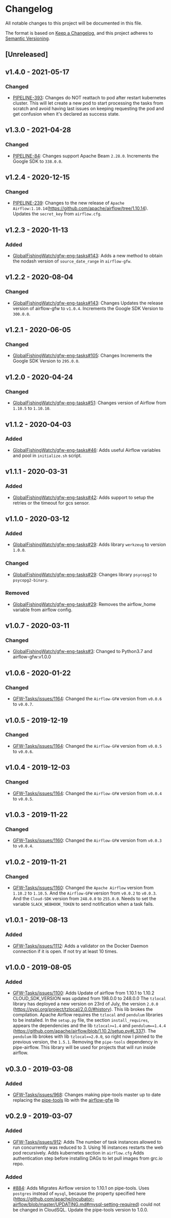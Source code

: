 # Changelog

All notable changes to this project will be documented in this file.

The format is based on [Keep a
Changelog](https://keepachangelog.com/en/1.0.0/), and this project adheres to
[Semantic Versioning](https://semver.org/spec/v2.0.0.html).

## [Unreleased]


## v1.4.0 - 2021-05-17

### Changed

* [PIPELINE-393](https://globalfishingwatch.atlassian.net/browse/PIPELINE-393): Changes
  do NOT reattach to pod after restart kubernetes cluster. This will let
  create a new pod to start processing the tasks from scratch and avoid
  having last issues on keeping requesting the pod and get confusion when
  it's declared as success state.

## v1.3.0 - 2021-04-28

### Changed

* [PIPELINE-84](https://globalfishingwatch.atlassian.net/browse/PIPELINE-84): Changes
  support Apache Beam `2.28.0`.
  Increments the Google SDK to `338.0.0`.

## v1.2.4 - 2020-12-15

### Changed

* [PIPELINE-239](https://globalfishingwatch.atlassian.net/browse/PIPELINE-239): Changes
  to the new release of `Apache Airflow:1.10.14`(https://github.com/apache/airflow/tree/1.10.14).
  Updates the `secret_key` from `airflow.cfg`.

## v1.2.3 - 2020-11-13

### Added

* [GlobalFishingWatch/gfw-eng-tasks#143](https://github.com/GlobalFishingWatch/gfw-eng-tasks/issues/143): Adds
  a new method to obtain the nodash version of `source_date_range` in `airflow-gfw`.

## v1.2.2 - 2020-08-04

### Changed

* [GlobalFishingWatch/gfw-eng-tasks#143](https://github.com/GlobalFishingWatch/gfw-eng-tasks/issues/143): Changes
  Updates the release version of airflow-gfw to `v1.0.4`.
  Increments the Google SDK Version to `300.0.0`.

## v1.2.1 - 2020-06-05

### Changed

* [GlobalFishingWatch/gfw-eng-tasks#105](https://github.com/GlobalFishingWatch/gfw-eng-tasks/issues/105): Changes
  Increments the Google SDK Version to `295.0.0`.

## v1.2.0 - 2020-04-24

### Changed

* [GlobalFishingWatch/gfw-eng-tasks#51](https://github.com/GlobalFishingWatch/gfw-eng-tasks/issues/51): Changes
  version of Airflow from `1.10.5` to `1.10.10`.

## v1.1.2 - 2020-04-03

### Added

* [GlobalFishingWatch/gfw-eng-tasks#46](https://github.com/GlobalFishingWatch/gfw-eng-tasks/issues/46): Adds
  useful Airflow variables and pool in `initialize.sh` script.

## v1.1.1 - 2020-03-31

### Added

* [GlobalFishingWatch/gfw-eng-tasks#42](https://github.com/GlobalFishingWatch/gfw-eng-tasks/issues/42): Adds
  support to setup the retries or the timeout for gcs sensor.

## v1.1.0 - 2020-03-12

### Added

* [GlobalFishingWatch/gfw-eng-tasks#29](https://github.com/GlobalFishingWatch/gfw-eng-tasks/issues/29): Adds
  library `werkzeug` to version `1.0.0`.

### Changed

* [GlobalFishingWatch/gfw-eng-tasks#29](https://github.com/GlobalFishingWatch/gfw-eng-tasks/issues/29): Changes
  library `psycopg2` to `psycopg2-binary`.


### Removed

* [GlobalFishingWatch/gfw-eng-tasks#29](https://github.com/GlobalFishingWatch/gfw-eng-tasks/issues/29): Removes
  the airflow_home variable from airflow config.

## v1.0.7 - 2020-03-11

### Changed

* [GlobalFishingWatch/gfw-eng-tasks#3](https://github.com/GlobalFishingWatch/gfw-eng-tasks/issues/3): Changed
  to Python3.7 and airflow-gfw:v1.0.0

## v1.0.6 - 2020-01-22

### Changed

* [GFW-Tasks/issues/1164](https://github.com/GlobalFishingWatch/GFW-Tasks/issues/1164): Changed
  the `Airflow-GFW` version from `v0.0.6` to `v0.0.7`.

## v1.0.5 - 2019-12-19

### Changed

* [GFW-Tasks/issues/1164](https://github.com/GlobalFishingWatch/GFW-Tasks/issues/1164): Changed
  the `Airflow-GFW` version from `v0.0.5` to `v0.0.6`.

## v1.0.4 - 2019-12-03

### Changed

* [GFW-Tasks/issues/1164](https://github.com/GlobalFishingWatch/GFW-Tasks/issues/1164): Changed
  the `Airflow-GFW` version from `v0.0.4` to `v0.0.5`.

## v1.0.3 - 2019-11-22

### Changed

* [GFW-Tasks/issues/1160](https://github.com/GlobalFishingWatch/GFW-Tasks/issues/1160): Changed
  the `Airflow-GFW` version from `v0.0.3` to `v0.0.4`.

## v1.0.2 - 2019-11-21

### Changed

* [GFW-Tasks/issues/1160](https://github.com/GlobalFishingWatch/GFW-Tasks/issues/1160): Changed
  the `Apache Airflow` version from `1.10.2` to `1.10.5`.
  And the `Airflow-GFW` version from `v0.0.2` to `v0.0.3`.
  And the `Cloud-SDK` version from `248.0.0` to `255.0.0`.
  Needs to set the variable `SLACK_WEBHOOK_TOKEN` to send notification when a task fails.

## v1.0.1 - 2019-08-13

### Added

* [GFW-Tasks/issues/1112](https://github.com/GlobalFishingWatch/GFW-Tasks/issues/1112): Adds
  a validator on the Docker Daemon connection if it is open. If not try at least 10 times.

## v1.0.0 - 2019-08-05

### Added

* [GFW-Tasks/issues/1100](https://github.com/GlobalFishingWatch/GFW-Tasks/issues/1100): Adds
  Update of airflow from 1.10.1 to 1.10.2
  CLOUD_SDK_VERSION was updated from 198.0.0 to 248.0.0
  The `tzlocal` library has deployed a new version on 23rd of July, the
  version `2.0.0` (https://pypi.org/project/tzlocal/2.0.0/#history). This lib
  brokes the compilation. Apache Airflow requires the `tzlocal` and
  `pendulum` libraries to be installed. In the `setup.py` file, the section
  `install_requires`, appears the dependencies and the lib `tzlocal>=1.4` and
  `pendulum==1.4.4`
  (https://github.com/apache/airflow/blob/1.10.2/setup.py#L337). The
  `pendulum` lib brokes with lib `tzlocal==2.0.0`, so right now I pinned to
  the previous version, the `1.5.1`.
  Removing the `pipe-tools` dependency in pipe-airflow. This library will be
  used for projects that will run inside airflow.

## v0.3.0 - 2019-03-08

### Added

* [GFW-Tasks/issues/968](https://github.com/GlobalFishingWatch/GFW-Tasks/issues/968): Changes
  making pipe-tools master up to date replacing the
  [pipe-tools](https://github.com/GlobalFishingWatch/pipe-tools) lib with the
  [airflow-gfw](https://github.com/GlobalFishingWatch/airflow-gfw) lib

## v0.2.9 - 2019-03-07

### Added

* [GFW-Tasks/issues/912](https://github.com/GlobalFishingWatch/GFW-Tasks/issues/912): Adds
  The number of task instances allowed to run concurrently was reduced to 3.
  Using 16 instances restarts the web pod recursively.
  Adds kubernetes section in `airflow.cfg`
  Adds authentication step before installing DAGs to let pull images from grc.io repo.

### Added

* [#884](https://github.com/GlobalFishingWatch/GFW-Tasks/issues/884): Adds
  Migrates Airflow version to 1.10.1 on pipe-tools.
  Uses `postgres` instead of `mysql`, because the property specified here
  (https://github.com/apache/incubator-airflow/blob/master/UPDATING.md#mysql-setting-required)
  could not be changed in CloudSQL.
  Update the pipe-tools version to 1.0.0.
